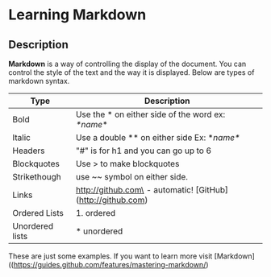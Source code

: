# Learning Markdown

## Description

**Markdown** is a way of controlling the display of the document. You can control the style of the text and the way it is displayed. Below are types of markdown syntax.

Type | Description
------------ | -------------
Bold | Use the * on either side of the word ex: *\*name*\* 
Italic| Use a double ** on either side Ex: \**name\**
Headers|"#" is for h1 and you can go up to 6
Blockquotes| Use > to make blockquotes
Strikethough| use ~~ symbol on either side. 
Links| http://github.com\ - automatic! \[GitHub]\(http://github.com)
Ordered Lists| 1. ordered 
Unordered lists| \* unordered

These are just some examples. If you want to learn more visit [Markdown]((https://guides.github.com/features/mastering-markdown/)
